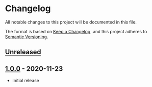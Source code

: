 # Changelog

All notable changes to this project will be documented in this file.

The format is based on [Keep a Changelog](https://keepachangelog.com/en/1.0.0/),
and this project adheres to
[Semantic Versioning](https://semver.org/spec/v2.0.0.html).

## [Unreleased]

## [1.0.0] - 2020-11-23

- Initial release

[unreleased]:
  https://github.com/hashicorp-contrib/setup-packer/compare/v1.0.0...HEAD
[1.0.0]: https://github.com/hashicorp-contrib/setup-packer/releases/tag/v1.0.0
